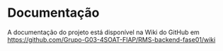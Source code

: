 # Documentação

A documentação do projeto está disponível na Wiki do GitHub em https://github.com/Grupo-G03-4SOAT-FIAP/RMS-backend-fase01/wiki

